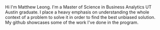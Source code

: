 Hi I'm Matthew Leong. I'm a Master of Science in Business Analytics UT Austin graduate. I place a heavy emphasis on understanding the whole context of a problem to solve it in order to find the best unbiased solution. My github showcases some of the work I've done in the program. 
